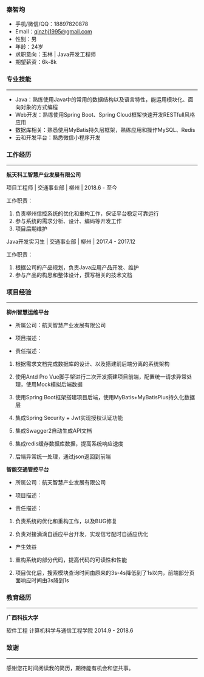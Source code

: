 ### 秦智均

- 手机/微信/QQ：18897820878
- Email：qinzhj1995@gmail.com
- 性别：男
- 年龄：24岁
- 求职意向：玉林 | Java开发工程师
- 期望薪资：6k-8k

<!-- 
<center><h2>秦智均</h2></center>
<center>男 | 24岁</center>
<center>手机/微信/QQ：18897820878 | Email：qinzhj1995@gmail.com</center>
<center>求职意向：玉林 | Java开发工程师 | 6-8k</center>
 -->

### 专业技能
---
- Java：熟练使用Java中的常用的数据结构以及语言特性，能运用模块化、面向对象的方式编程 
- Web开发：熟练使用Spring Boot、Spring Cloud框架快速开发RESTfull风格应用
- 数据库相关：熟悉使用MyBatis持久层框架，熟练应用和操作MySQL、Redis
- 云和开发平台：熟悉微信小程序开发

### 工作经历

---

**航天科工智慧产业发展有限公司**

项目工程师 | 交通事业部 | 柳州 | 2018.6 - 至今

工作职责：

1. 负责柳州信控系统的优化和重构工作，保证平台稳定可靠运行
2. 参与系统的需求分析、设计、编码等开发工作
3. 项目后期维护

Java开发实习生 | 交通事业部 | 柳州 | 2017.4 - 2017.12

工作职责：

1. 根据公司的产品规划，负责Java应用产品开发、维护
2. 参与产品的构思和整体设计，撰写相关的技术文档

### 项目经验

---

**柳州智慧运维平台**

- 所属公司：航天智慧产业发展有限公司

- 项目描述：

- 责任描述：

1. 根据需求文档完成数据库的设计、以及搭建前后端分离的系统架构

2. 使用Antd Pro Vue脚手架进行二次开发搭建项目前端，配置统一请求异常处理，使用Mock模拟后端数据

3. 使用Spring Boot框架搭建项目后端，使用MyBatis+MyBatisPlus持久化数据层

4. 集成Spring Security + Jwt实现授权认证功能

5. 集成Swagger2自动生成API文档

6. 集成redis缓存数据库数据，提高系统响应速度

7. 后端异常统一处理，通过json返回到前端 

**智能交通管控平台**

- 所属公司：航天智慧产业发展有限公司

- 项目描述：

- 责任描述：

1. 负责系统的优化和重构工作，以及BUG修复

2. 负责对接滴滴自适应平台开发，实现信号配时自适应优化

- 产生效益

1. 重构系统的部分代码，提高代码的可读性和性能

2. 项目优化后，搜索模块查询时间由原来的3s-4s降低到了1s以内，前端部分页面响应时间由3s降到1s 

### 教育经历

---

**广西科技大学**

软件工程 计算机科学与通信工程学院 2014.9 - 2018.6 

### 致谢

---

感谢您花时间阅读我的简历，期待能有机会和您共事。
